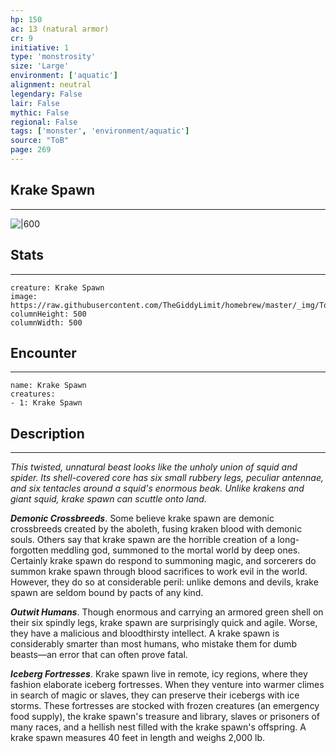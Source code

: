 ```yaml
---
hp: 150
ac: 13 (natural armor)
cr: 9
initiative: 1
type: 'monstrosity'    
size: 'Large'
environment: ['aquatic']
alignment: neutral
legendary: False
lair: False
mythic: False
regional: False
tags: ['monster', 'environment/aquatic']
source: "ToB"
page: 269
---
```


## Krake Spawn
---

![|600](https://raw.githubusercontent.com/TheGiddyLimit/homebrew/master/_img/ToB/Krake%20Spawn.webp)

## Stats
---

```statblock
creature: Krake Spawn
image: https://raw.githubusercontent.com/TheGiddyLimit/homebrew/master/_img/ToB/token/Krake%20Spawn.png
columnHeight: 500
columnWidth: 500
```

## Encounter
---

```encounter-table
name: Krake Spawn
creatures:
- 1: Krake Spawn
```

## Description
---
_This twisted, unnatural beast looks like the unholy union of squid and spider. Its shell-covered core has six small rubbery legs, peculiar antennae, and six tentacles around a squid's enormous beak. Unlike krakens and giant squid, krake spawn can scuttle onto land._

**_Demonic Crossbreeds_**. Some believe krake spawn are demonic crossbreeds created by the aboleth, fusing kraken blood with demonic souls. Others say that krake spawn are the horrible creation of a long-forgotten meddling god, summoned to the mortal world by deep ones. Certainly krake spawn do respond to summoning magic, and sorcerers do summon krake spawn through blood sacrifices to work evil in the world. However, they do so at considerable peril: unlike demons and devils, krake spawn are seldom bound by pacts of any kind.

**_Outwit Humans_**. Though enormous and carrying an armored green shell on their six spindly legs, krake spawn are surprisingly quick and agile. Worse, they have a malicious and bloodthirsty intellect. A krake spawn is considerably smarter than most humans, who mistake them for dumb beasts—an error that can often prove fatal.

**_Iceberg Fortresses_**. Krake spawn live in remote, icy regions, where they fashion elaborate iceberg fortresses. When they venture into warmer climes in search of magic or slaves, they can preserve their icebergs with ice storms. These fortresses are stocked with frozen creatures (an emergency food supply), the krake spawn's treasure and library, slaves or prisoners of many races, and a hellish nest filled with the krake spawn's offspring.
A krake spawn measures 40 feet in length and weighs 2,000 lb.






